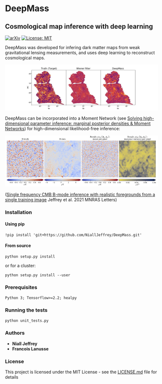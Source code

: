 # DeepMass
## Cosmological map inference with deep learning
[![arXiv](https://img.shields.io/badge/arXiv-1908.00543-b31b1b.svg)](https://arxiv.org/abs/1908.00543) [![License: MIT](https://img.shields.io/badge/License-MIT-yellow.svg)](https://opensource.org/licenses/MIT)

DeepMass was developed for infering dark matter maps from weak gravitational lensing measurements, and uses deep learning to reconstruct cosmological maps.


![DeepMass_result](https://github.com/NiallJeffrey/DeepMass/blob/master/DES_mass_maps_demo/plots/DeepMass_result.jpg)


DeepMass can be incorporated into a Moment Network (see [Solving high-dimensional parameter inference: marginal posterior densities & Moment Networks](https://arxiv.org/abs/2011.05991)) for high-dimensional likelihood-free inference:


![CMB_readme_fig](https://github.com/NiallJeffrey/DeepMass/blob/master/CMB_foreground_demo/CMB_readme_fig.jpg)


([Single frequency CMB B-mode inference with realistic foregrounds from a single training image](https://arxiv.org/abs/2111.01138) Jeffrey et al. 2021 MNRAS Letters)

### Installation
#### Using pip

```
!pip install 'git+https://github.com/NiallJeffrey/DeepMass.git'
```

#### From source
```
python setup.py install 
```
or for a cluster:

```
python setup.py install --user
```

### Prerequisites

```
Python 3; Tensorflow>=2.2; healpy
```

### Running the tests

```
python unit_tests.py
```

### Authors

* **Niall Jeffrey** 
* **Francois Lanusse** 

### License

This project is licensed under the MIT License - see the [LICENSE.md](LICENSE.md) file for details
